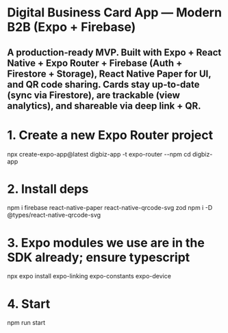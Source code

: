 # Digital Business Card App — Modern B2B (Expo + Firebase)

## A production‑ready MVP. Built with Expo + React Native + Expo Router + Firebase (Auth + Firestore + Storage), React Native Paper for UI, and QR code sharing. Cards stay up‑to‑date (sync via Firestore), are trackable (view analytics), and shareable via deep link + QR.

# 1. Create a new Expo Router project
npx create-expo-app@latest digbiz-app -t expo-router --npm
cd digbiz-app

# 2. Install deps
npm i firebase react-native-paper react-native-qrcode-svg zod
npm i -D @types/react-native-qrcode-svg

# 3. Expo modules we use are in the SDK already; ensure typescript
npx expo install expo-linking expo-constants expo-device

# 4. Start
npm run start



